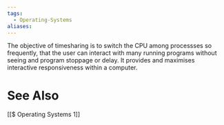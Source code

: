 ```yaml
---
tags:
  - Operating-Systems
aliases:
---
```

The objective of timesharing is to switch the CPU among processses so frequently, that the user can interact with many running programs without seeing and program stoppage or delay.
It provides and maximises interactive responsiveness within a computer.

# See Also
[[$ Operating Systems 1]]